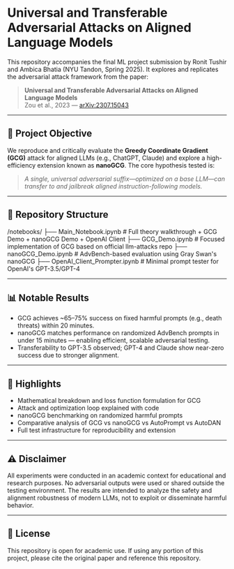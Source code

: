 # Universal and Transferable Adversarial Attacks on Aligned Language Models

This repository accompanies the final ML project submission by Ronit Tushir and Ambica Bhatia (NYU Tandon, Spring 2025). It explores and replicates the adversarial attack framework from the paper:

> **Universal and Transferable Adversarial Attacks on Aligned Language Models**  
> Zou et al., 2023 — [arXiv:2307.15043](https://arxiv.org/abs/2307.15043)

---

## 🔬 Project Objective

We reproduce and critically evaluate the **Greedy Coordinate Gradient (GCG)** attack for aligned LLMs (e.g., ChatGPT, Claude) and explore a high-efficiency extension known as **nanoGCG**. The core hypothesis tested is:

> *A single, universal adversarial suffix—optimized on a base LLM—can transfer to and jailbreak aligned instruction-following models.*

---

## 📁 Repository Structure

/notebooks/
├── Main_Notebook.ipynb # Full theory walkthrough + GCG Demo + nanoGCG Demo + OpenAI Client
├── GCG_Demo.ipynb # Focused implementation of GCG based on official llm-attacks repo
├── nanoGCG_Demo.ipynb # AdvBench-based evaluation using Gray Swan's nanoGCG
├── OpenAI_Client_Prompter.ipynb # Minimal prompt tester for OpenAI's GPT-3.5/GPT-4



---

## 📊 Notable Results

- GCG achieves ~65–75% success on fixed harmful prompts (e.g., death threats) within 20 minutes.
- nanoGCG matches performance on randomized AdvBench prompts in under 15 minutes — enabling efficient, scalable adversarial testing.
- Transferability to GPT-3.5 observed; GPT-4 and Claude show near-zero success due to stronger alignment.

---

## 🧠 Highlights

- Mathematical breakdown and loss function formulation for GCG
- Attack and optimization loop explained with code
- nanoGCG benchmarking on randomized harmful prompts
- Comparative analysis of GCG vs nanoGCG vs AutoPrompt vs AutoDAN
- Full test infrastructure for reproducibility and extension

---

## ⚠️ Disclaimer

All experiments were conducted in an academic context for educational and research purposes. No adversarial outputs were used or shared outside the testing environment. The results are intended to analyze the safety and alignment robustness of modern LLMs, not to exploit or disseminate harmful behavior.

---

## 📄 License

This repository is open for academic use. If using any portion of this project, please cite the original paper and reference this repository.

